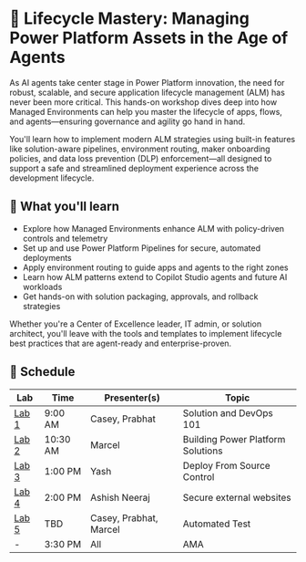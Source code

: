 # 🚀 Lifecycle Mastery: Managing Power Platform Assets in the Age of Agents

As AI agents take center stage in Power Platform innovation, the need for robust, scalable, and secure application lifecycle management (ALM) has never been more critical. This hands-on workshop dives deep into how Managed Environments can help you master the lifecycle of apps, flows, and agents—ensuring governance and agility go hand in hand.

You'll learn how to implement modern ALM strategies using built-in features like solution-aware pipelines, environment routing, maker onboarding policies, and data loss prevention (DLP) enforcement—all designed to support a safe and streamlined deployment experience across the development lifecycle.

## 🎯 What you'll learn

- Explore how Managed Environments enhance ALM with policy-driven controls and telemetry
- Set up and use Power Platform Pipelines for secure, automated deployments
- Apply environment routing to guide apps and agents to the right zones
- Learn how ALM patterns extend to Copilot Studio agents and future AI workloads
- Get hands-on with solution packaging, approvals, and rollback strategies

Whether you're a Center of Excellence leader, IT admin, or solution architect, you'll leave with the tools and templates to implement lifecycle best practices that are agent-ready and enterprise-proven.

## 📅 Schedule

| Lab | Time | Presenter(s) | Topic |
| --- | --- | --- | --- |
| [Lab 1](docs/labs/lab1/Readme.md) | 9:00 AM | Casey, Prabhat | Solution and DevOps 101 |
| [Lab 2](docs/labs/lab2/Readme.md) | 10:30 AM | Marcel | Building Power Platform Solutions |
| [Lab 3](docs/labs/lab3/Readme.md) | 1:00 PM | Yash | Deploy From Source Control |
| [Lab 4](docs/labs/lab4/Readme.md) | 2:00 PM | Ashish Neeraj | Secure external websites |
| [Lab 5](docs/labs/lab5/Readme.md) | TBD | Casey, Prabhat, Marcel | Automated Test |
| - | 3:30 PM | All | AMA |
